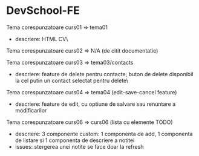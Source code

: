 # DevSchool-FE

Tema corespunzatoare curs01 => tema01
* descriere: HTML CV\

Tema corespunzatoare curs02 => N/A (de citit documentatie)

Tema corespunzatoare curs03 => tema03/contacts
* descriere: feature de delete pentru contacte; buton de delete disponibil la cel putin un contact selectat pentru delete\

Tema corespunzatoare curs04 => tema04 (edit-save-cancel feature)
* descriere: feature de edit, cu optiune de salvare sau renuntare a modificarilor

Tema corespunzatoare curs06 => curs06 (lista cu elemente TODO)
* descriere: 3 componente custom: 1 componenta de add, 1 componenta de listare si 1 componenta de descriere a notitei
* issues: stergerea unei notite se face doar la refresh
